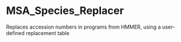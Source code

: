 MSA_Species_Replacer
====================

Replaces accession numbers in programs from HMMER, using a user-defined replacement table